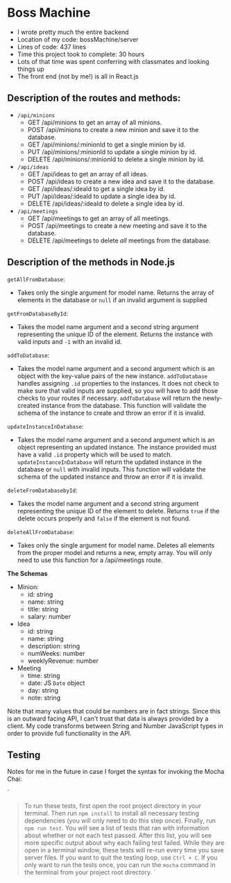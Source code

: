 # Boss Machine
* I wrote pretty much the entire backend
* Location of my code: bossMachine/server
* Lines of code: 437 lines
* Time this project took to complete: 30 hours
* Lots of that time was spent conferring with classmates and looking things up
* The front end (not by me!) is all in React.js

## Description of the routes and methods:

- `/api/minions`
  - GET /api/minions to get an array of all minions.
  - POST /api/minions to create a new minion and save it to the database.
  - GET /api/minions/:minionId to get a single minion by id.
  - PUT /api/minions/:minionId to update a single minion by id.
  - DELETE /api/minions/:minionId to delete a single minion by id.
- `/api/ideas`
  - GET /api/ideas to get an array of all ideas.
  - POST /api/ideas to create a new idea and save it to the database.
  - GET /api/ideas/:ideaId to get a single idea by id.
  - PUT /api/ideas/:ideaId to update a single idea by id.
  - DELETE /api/ideas/:ideaId to delete a single idea by id.
- `/api/meetings`
  - GET /api/meetings to get an array of all meetings.
  - POST /api/meetings to create a new meeting and save it to the database.
  - DELETE /api/meetings to delete _all_ meetings from the database.

## Description of the methods in Node.js

`getAllFromDatabase`:
- Takes only the single argument for model name. Returns the array of elements in the database or `null` if an invalid argument is supplied

`getFromDatabaseById`:
- Takes the model name argument and a second string argument representing the unique ID of the element. Returns the instance with valid inputs and `-1` with an invalid id.

`addToDatabase`:
- Takes the model name argument and a second argument which is an object with the key-value pairs of the new instance. `addToDatabase` handles assigning `.id` properties to the instances. It does not check to make sure that valid inputs are supplied, so you will have to add those checks to your routes if necessary. `addToDatabase` will return the newly-created instance from the database. This function will validate the schema of the instance to create and throw an error if it is invalid.

`updateInstanceInDatabase`:
- Takes the model name argument and a second argument which is an object representing an updated instance. The instance provided must have a valid `.id` property which will be used to match. `updateInstanceInDatabase` will return the updated instance in the database or `null` with invalid inputs. This function will validate the schema of the updated instance and throw an error if it is invalid.

`deleteFromDatabasebyId`:
- Takes the model name argument and a second string argument representing the unique ID of the element to delete. Returns `true` if the delete occurs properly and `false` if the element is not found.

`deleteAllFromDatabase`:
- Takes only the single argument for model name. Deletes all elements from the proper model and returns a new, empty array. You will only need to use this function for a /api/meetings route.

**The Schemas**

- Minion:
  - id: string
  - name: string
  - title: string
  - salary: number
- Idea
  - id: string
  - name: string
  - description: string
  - numWeeks: number
  - weeklyRevenue: number
- Meeting
  - time: string
  - date: JS `Date` object
  - day: string
  - note: string

Note that many values that could be numbers are in fact strings. Since this is an outward facing API, I can't trust that data is always provided by a client. My code transforms between String and Number JavaScript types in order to provide full functionality in the API.

## Testing

Notes for me in the future in case I forget the syntax for invoking the Mocha Chai:

`
>To run these tests, first open the root project directory in your terminal. Then 
> run `npm install` to install all necessary testing dependencies (you will only need to do 
> this step once).
> Finally, run `npm run test`. You will see a list of tests that ran with information
> about whether or not each test passed. After this list, you will see more specific output
> about why each failing test failed. While they are open in a terminal window, these tests will re-run every time you save server files. If you want to quit the testing loop, use `Ctrl + C`. If you only want to run the tests once, you can run the `mocha` command in the terminal from your project root directory.
`
